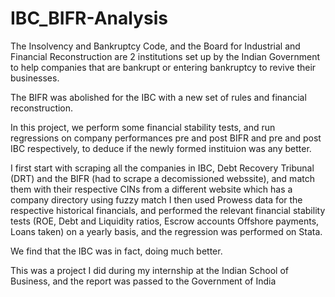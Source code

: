 # IBC_BIFR-Analysis

The Insolvency and Bankruptcy Code, and the Board for Industrial and Financial Reconstruction are 2 institutions set up by the Indian Government to help companies
that are bankrupt or entering bankruptcy to revive their businesses.

The BIFR was abolished for the IBC with a new set of rules and financial reconstruction.

In this project, we perform some financial stability tests, and run regressions on company performances pre and post BIFR and pre and post IBC respectively, 
to deduce if the newly formed instituion was any better.

I first start with scraping all the companies in IBC, Debt Recovery Tribunal (DRT) and the BIFR (had to scrape a decomissioned webssite), and match them with their 
respective CINs from a different website which has a company directory using fuzzy match
I then used Prowess data for the respective historical financials, and performed the relevant financial stability tests (ROE, Debt and Liquidity ratios, Escrow accounts
Offshore payments, Loans taken) on a yearly basis, and the regression was performed on Stata.

We find that the IBC was in fact, doing much better.

This was a project I did during my internship at the Indian School of Business, and the report was passed to the Government of India
